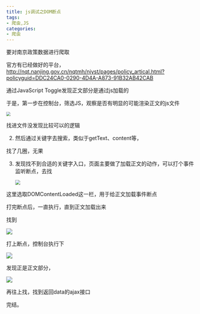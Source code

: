 ```yaml
---
title: js调试之DOM断点
tags: 
- 爬虫,JS
categories:
- 爬虫
---
```




要对南京政策数据进行爬取

官方有已经做好的平台，http://nqt.nanjing.gov.cn/nqtmh/njyst/pages/policy_artical.html?policyguid=DDC24CA0-0290-4D4A-A873-91B32AB42CAB

通过JavaScript Toggle发现正文部分是通过js加载的

于是，第一步在控制台，筛选JS，观察是否有明显的可能渲染正文的js文件

<img src="https://wordpress-1308610994.cos.ap-nanjing.myqcloud.com/img/20220817175749.png" style="zoom:67%;" />

找进文件没发现比较可以的逻辑

2. 然后通过关键字去搜索，类似于getText、content等，

找了几圈，无果

3. 发现找不到合适的关键字入口，页面主要做了加载正文的动作，可以打个事件监听断点，去找

   <img src="https://wordpress-1308610994.cos.ap-nanjing.myqcloud.com/img/20220817180924.png" style="zoom: 80%;" />

这里选取DOMContentLoaded这一栏，用于给正文加载事件断点

打完断点后，一直执行，直到正文加载出来

找到

![](https://wordpress-1308610994.cos.ap-nanjing.myqcloud.com/img/20220818093459.png)

打上断点，控制台执行下

![](https://wordpress-1308610994.cos.ap-nanjing.myqcloud.com/img/20220818093611.png)

发现正是正文部分，

![](https://wordpress-1308610994.cos.ap-nanjing.myqcloud.com/img/20220818093733.png)

再往上找，找到返回data的ajax接口

完结。